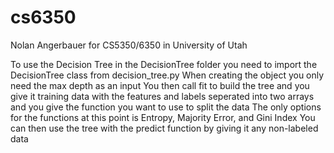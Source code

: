 # cs6350
Nolan Angerbauer for CS5350/6350 in University of Utah

To use the Decision Tree in the DecisionTree folder you need to import the DecisionTree class from decision_tree.py
When creating the object you only need the max depth as an input
You then call fit to build the tree and you give it training data with the features and labels seperated into two arrays and you give the function you want to use to split the data
The only options for the functions at this point is Entropy, Majority Error, and Gini Index
You can then use the tree with the predict function by giving it any non-labeled data